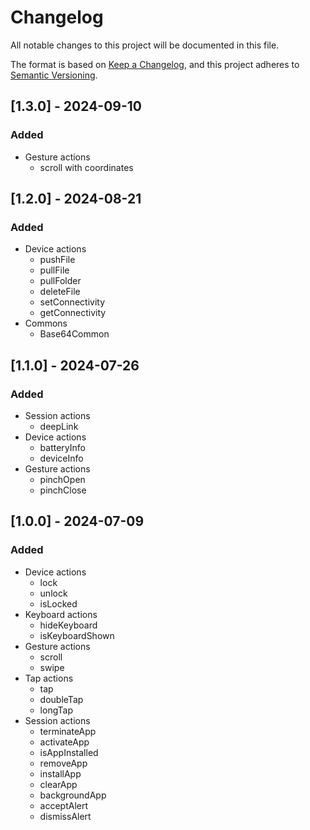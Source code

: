 # Changelog

All notable changes to this project will be documented in this file.

The format is based on [Keep a Changelog](https://keepachangelog.com/en/1.1.0/),
and this project adheres to [Semantic Versioning](https://semver.org/spec/v2.0.0.html).

## [1.3.0] - 2024-09-10

### **Added**
  - Gesture actions
    - scroll with coordinates

## [1.2.0] - 2024-08-21

### **Added**
  - Device actions
    - pushFile
    - pullFile
    - pullFolder
    - deleteFile
    - setConnectivity
    - getConnectivity
  - Commons
    - Base64Common

## [1.1.0] - 2024-07-26

### **Added**
  - Session actions
    - deepLink
  - Device actions
    - batteryInfo
    - deviceInfo
  - Gesture actions
    - pinchOpen
    - pinchClose

## [1.0.0] - 2024-07-09

### **Added**
  - Device actions
    - lock
    - unlock
    - isLocked
  - Keyboard actions
    - hideKeyboard
    - isKeyboardShown
  - Gesture actions
    - scroll
    - swipe
  - Tap actions
    - tap
    - doubleTap
    - longTap
  - Session actions
    - terminateApp
    - activateApp
    - isAppInstalled
    - removeApp
    - installApp
    - clearApp
    - backgroundApp
    - acceptAlert
    - dismissAlert
